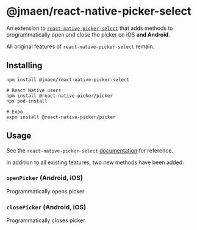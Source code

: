 # @jmaen/react-native-picker-select
An extension to [`react-native-picker-select`](https://github.com/lawnstarter/react-native-picker-select) that adds methods to programmatically open and close the picker on iOS **and Android**.

All original features of `react-native-picker-select` remain.

## Installing
```
npm install @jmaen/react-native-picker-select

# React Native users
npm install @react-native-picker/picker
npx pod-install

# Expo
expo install @react-native-picker/picker
```

## Usage
See the `react-native-picker-select` [documentation](https://github.com/lawnstarter/react-native-picker-select/blob/master/README.md#basic-usage) for reference.

In addition to all existing features, two new methods have been added:

### `openPicker` (Android, iOS)
Programmatically opens picker

### `closePicker` (Android, iOS)
Programmatically closes picker